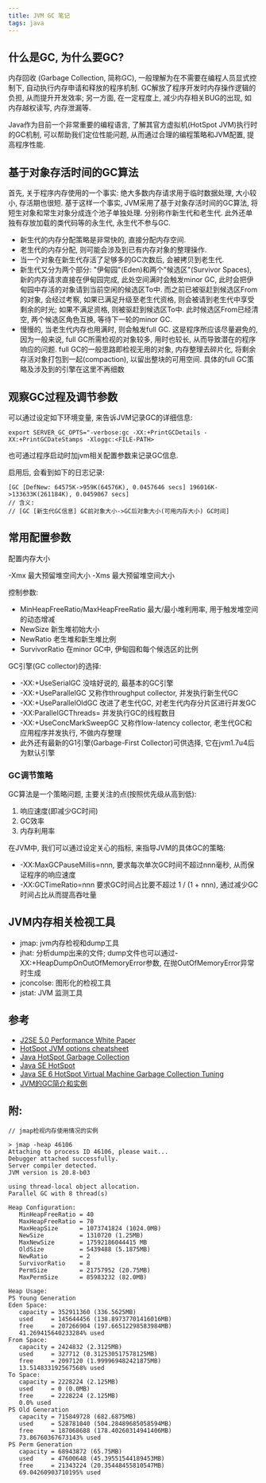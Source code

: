 ```yaml
---
title: JVM GC 笔记
tags: java
---
```


## 什么是GC, 为什么要GC?

内存回收 (Garbage Collection, 简称GC), 一般理解为在不需要在编程人员显式控制下, 自动执行内存申请和释放的程序机制. GC解放了程序开发时内存操作逻辑的负担, 从而提升开发效率; 另一方面, 在一定程度上, 减少内存相关BUG的出现, 如内存越权读写, 内存泄漏等.

Java作为目前一个非常重要的编程语言, 了解其官方虚拟机(HotSpot JVM)执行时的GC机制, 可以帮助我们定位性能问题, 从而通过合理的编程策略和JVM配置, 提高程序性能.

## 基于对象存活时间的GC算法

首先, 关于程序内存使用的一个事实: 绝大多数内存请求用于临时数据处理, 大小较小, 存活期也很短.
基于这样一个事实, JVM采用了基于对象存活时间的GC算法, 将短生对象和常生对象分成连个池子单独处理. 分别称作新生代和老生代.
此外还单独有存放加载的类代码等的永生代, 永生代不参与GC.

- 新生代的内存分配策略是非常快的, 直接分配内存空间.
- 老生代的内存分配, 则可能会涉及到已有内存对象的整理操作.
- 当一个对象在新生代存活了足够多的GC次数后, 会被拷贝到老生代.
- 新生代又分为两个部分: "伊甸园"(Eden)和两个"候选区"(Survivor Spaces), 新的内存请求直接在伊甸园完成, 此处空间满时会触发minor GC, 此时会把伊甸园中存活的对象请到当前空闲的候选区To中. 而之前已被驱赶到候选区From的对象, 会经过考察, 如果已满足升级至老生代资格, 则会被请到老生代中享受剩余的时光; 如果不满足资格, 则被驱赶到候选区To中. 此时候选区From已经清空, 两个候选区角色互换, 等待下一轮的minor GC.
- 慢慢的, 当老生代内存也用满时, 则会触发full GC. 这是程序所应该尽量避免的, 因为一般来说, full GC所需检视的对象较多, 用时也较长, 从而导致潜在的程序响应的问题. full GC的一般思路即检视无用的对象, 内存整理去碎片化, 将剩余存活对象打包到一起(compaction), 以留出整块的可用空间. 具体的full GC策略及涉及到的引擎在这里不再细数

## 观察GC过程及调节参数

可以通过设定如下环境变量, 来告诉JVM记录GC的详细信息:

    export SERVER_GC_OPTS="-verbose:gc -XX:+PrintGCDetails -XX:+PrintGCDateStamps -Xloggc:<FILE-PATH>

也可通过程序启动时加jvm相关配置参数来记录GC信息.

启用后, 会看到如下的日志记录:

    [GC [DefNew: 64575K->959K(64576K), 0.0457646 secs] 196016K->133633K(261184K), 0.0459067 secs]
    // 含义:
    // [GC [新生代GC信息] GC前对象大小->GC后对象大小(可用内存大小) GC时间]

## 常用配置参数

配置内存大小

-Xmx 最大预留堆空间大小
-Xms 最大预留堆空间大小

控制参数:

- MinHeapFreeRatio/MaxHeapFreeRatio 最大/最小堆利用率, 用于触发堆空间的动态增减
- NewSize 新生堆初始大小
- NewRatio 老生堆和新生堆比例
- SurvivorRatio 在minor GC中, 伊甸园和每个候选区的比例

GC引擎(GC collector)的选择:

- -XX:+UseSerialGC 没啥好说的, 最基本的GC引擎
- -XX:+UseParallelGC 又称作throughput collector, 并发执行新生代GC
- -XX:+UseParallelOldGC 改进了老生代GC, 对老生代内存分片区进行并发GC
- -XX:ParallelGCThreads=<N> 并发执行GC的线程数目
- -XX:+UseConcMarkSweepGC 又称作low-latency collector, 老生代GC和应用程序并发执行, 不做内存整理
-  此外还有最新的G1引擎(Garbage-First Collector)可供选择, 它在jvm1.7u4后为默认引擎

### GC调节策略

GC算法是一个策略问题, 主要关注的点(按照优先级从高到低):

1. 响应速度(即减少GC时间)
2. GC效率
3. 内存利用率

在JVM中, 我们可以通过设定关心的指标, 来指导JVM的具体GC的策略:

- -XX:MaxGCPauseMillis=nnn, 要求每次单次GC时间不超过nnn毫秒, 从而保证程序的响应速度
- -XX:GCTimeRatio=nnn 要求GC时间占比要不超过 1 / (1 + nnn), 通过减少GC时间占比从而提高吞吐量

## JVM内存相关检视工具

- jmap: jvm内存检视和dump工具
- jhat: 分析dump出来的文件; dump文件也可以通过-XX:+HeapDumpOnOutOfMemoryError参数, 在抛OutOfMemoryError异常时生成
- jconcolse: 图形化的检视工具
- jstat: JVM 监测工具

## 参考

- [J2SE 5.0 Performance White Paper](http://www.oracle.com/technetwork/Java/5-136747.html)
- [HotSpot JVM options cheatsheet](http://blog.ragozin.info/2013/11/hotspot-jvm-garbage-collection-options.html)
- [Java HotSpot Garbage Collection](http://www.oracle.com/technetwork/Java/Javase/tech/index-jsp-140228.html)
- [Java SE HotSpot](http://www.oracle.com/technetwork/Java/Javase/tech/hotspot-138757.html)
- [Java SE 6 HotSpot Virtual Machine Garbage Collection Tuning](http://www.oracle.com/technetwork/Java/Javase/gc-tuning-6-140523.html)
- [JVM的GC简介和实例](http://www.searchtb.com/2013/07/jvm-gc-introduction-examples.html)

## 附:

    // jmap检视内存使用情况的实例
   
    > jmap -heap 46106
    Attaching to process ID 46106, please wait...
    Debugger attached successfully.
    Server compiler detected.
    JVM version is 20.8-b03

    using thread-local object allocation.
    Parallel GC with 8 thread(s)

    Heap Configuration:
       MinHeapFreeRatio = 40
       MaxHeapFreeRatio = 70
       MaxHeapSize      = 1073741824 (1024.0MB)
       NewSize          = 1310720 (1.25MB)
       MaxNewSize       = 17592186044415 MB
       OldSize          = 5439488 (5.1875MB)
       NewRatio         = 2
       SurvivorRatio    = 8
       PermSize         = 21757952 (20.75MB)
       MaxPermSize      = 85983232 (82.0MB)

    Heap Usage:
    PS Young Generation
    Eden Space:
       capacity = 352911360 (336.5625MB)
       used     = 145644456 (138.89737701416016MB)
       free     = 207266904 (197.66512298583984MB)
       41.269415640233284% used
    From Space:
       capacity = 2424832 (2.3125MB)
       used     = 327712 (0.312530517578125MB)
       free     = 2097120 (1.999969482421875MB)
       13.514833192567568% used
    To Space:
       capacity = 2228224 (2.125MB)
       used     = 0 (0.0MB)
       free     = 2228224 (2.125MB)
       0.0% used
    PS Old Generation
       capacity = 715849728 (682.6875MB)
       used     = 528781040 (504.28489685058594MB)
       free     = 187068688 (178.40260314941406MB)
       73.86760367673143% used
    PS Perm Generation
       capacity = 68943872 (65.75MB)
       used     = 47600648 (45.39551544189453MB)
       free     = 21343224 (20.35448455810547MB)
       69.04260903710195% used
